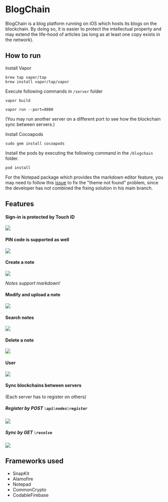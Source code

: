 # BlogChain

BlogChain is a blog platform running on iOS which hosts its blogs on the blockchain. By doing so, it is easier to protect the intellectual property and may extend the life-hood of articles (as long as at least one copy exists in the network).

## How to run
Install Vapor

```shell
brew tap vapor/tap
brew install vapor/tap/vapor
```

Execute following commands in `/server` folder

```shell
vapor build
```

```shell
vapor run --port=8080
```
(You may run another server on a different port to see how the blockchain sync between servers.)

Install Cocoapods

```shell
sudo gem install cocoapods
```

Install the pods by executing the following command in the `/blogchain` folder.

```shell
pod install
```

For the Notepad package which provides the markdown editor feature, you may need to follow this [issue](https://github.com/ruddfawcett/Notepad/issues/52#issuecomment-496066568) to fix the "theme not found" problem, since the developer has not combined the fixing solution in his main branch.


## Features

#### Sign-in is protected by Touch ID

![](https://github.com/uts-ios-dev/uts-ios-2019-project3-129/blob/master/docs/BC-Touch-ID.PNG)

#### PIN code is supported as well

![](https://github.com/uts-ios-dev/uts-ios-2019-project3-129/blob/master/docs/BC-PIN-code.png)

#### Create a note

![](https://github.com/uts-ios-dev/uts-ios-2019-project3-129/blob/master/docs/BC-New-Note.png)

*Notes support markdown!*

#### Modify and upload a note

![](https://github.com/uts-ios-dev/uts-ios-2019-project3-129/blob/master/docs/BC-Upload-Note.png)

#### Search notes

![](https://github.com/uts-ios-dev/uts-ios-2019-project3-129/blob/master/docs/BC-Search-Notes.png)

#### Delete a note

![](https://github.com/uts-ios-dev/uts-ios-2019-project3-129/blob/master/docs/BC-Delete-Note.png)

#### User

![](https://github.com/uts-ios-dev/uts-ios-2019-project3-129/blob/master/docs/BC-User.png)

#### Sync blockchains between servers

(Each server has to register on others)

##### Register by POST `\api\nodes\register`

![](https://github.com/uts-ios-dev/uts-ios-2019-project3-129/blob/master/docs/BC-Register-Node.png)

##### Sync by GET `\resolve`

![](https://github.com/uts-ios-dev/uts-ios-2019-project3-129/blob/master/docs/BC-Resolve.png)

## Frameworks used

- SnapKit
- Alamofire
- Notepad
- CommonCrypto
- CodableFirebase
